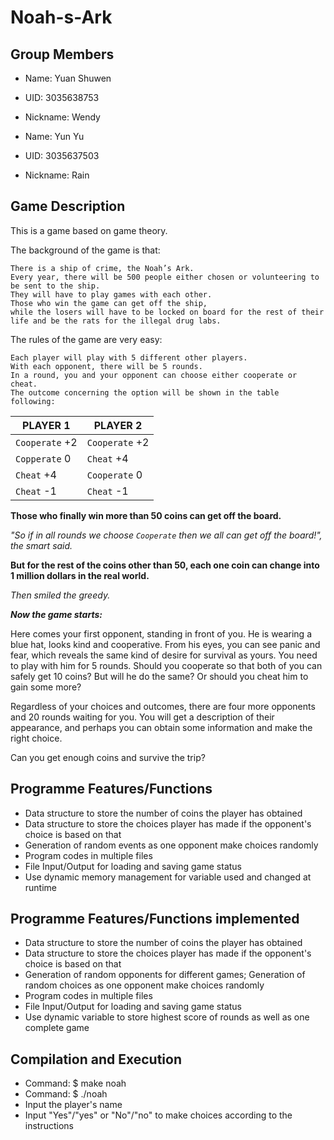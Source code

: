 # Noah-s-Ark

## Group Members

- Name: Yuan Shuwen
- UID: 3035638753
- Nickname: Wendy

- Name: Yun Yu
- UID: 3035637503
- Nickname: Rain

## Game Description
This is a game based on game theory.

The background of the game is that:
```
There is a ship of crime, the Noah’s Ark. 
Every year, there will be 500 people either chosen or volunteering to be sent to the ship.
They will have to play games with each other. 
Those who win the game can get off the ship, 
while the losers will have to be locked on board for the rest of their life and be the rats for the illegal drug labs.
```
The rules of the game are very easy:
```
Each player will play with 5 different other players. 
With each opponent, there will be 5 rounds.
In a round, you and your opponent can choose either cooperate or cheat.
The outcome concerning the option will be shown in the table following:
```
| PLAYER 1  |PLAYER 2 |
| ------------- | ------------- |
| `Cooperate` +2 | `Cooperate` +2 |
| `Copperate` 0 | `Cheat` +4  |
| `Cheat` +4 | `Cooperate` 0 |
| `Cheat` -1 | `Cheat` -1  |

**Those who finally win more than 50 coins can get off the board.**

*"So if in all rounds we choose `Cooperate` then we all can get off the board!", the smart said.*

**But for the rest of the coins other than 50,
each one coin can change into 1 million dollars in the real world.**

*Then smiled the greedy.*


**_Now the game starts:_**

Here comes your first opponent, standing in front of you. He is wearing a blue hat, looks kind and cooperative. From his eyes, you can see panic and fear, which reveals the same kind of desire for survival as yours. You need to play with him for 5 rounds. Should you cooperate so that both of you can safely get 10 coins? But will he do the same? Or should you cheat him to gain some more? 

Regardless of your choices and outcomes, there are four more opponents and 20 rounds waiting for you. You will get a description of their appearance, and perhaps you can obtain some information and make the right choice. 

Can you get enough coins and survive the trip? 

## Programme Features/Functions
- Data structure to store the number of coins the player has obtained 
- Data structure to store the choices player has made if the opponent's choice is based on that 
- Generation of random events as one opponent make choices randomly
- Program codes in multiple files
- File Input/Output for loading and saving game status
- Use dynamic memory management for variable used and changed at runtime 

## Programme Features/Functions implemented
- Data structure to store the number of coins the player has obtained 
- Data structure to store the choices player has made if the opponent's choice is based on that 
- Generation of random opponents for different games; Generation of random choices as one opponent make choices randomly
- Program codes in multiple files
- File Input/Output for loading and saving game status
- Use dynamic variable to store highest score of rounds as well as one complete game 

## Compilation and Execution
- Command: $ make noah
- Command: $ ./noah
- Input the player's name
- Input "Yes"/"yes" or "No"/"no" to make choices according to the instructions
